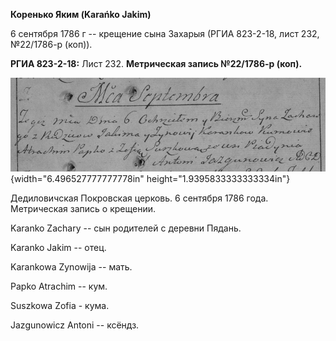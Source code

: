 **Коренько Яким (Karańko Jakim)**

6 сентября 1786 г -- крещение сына Захарыя (РГИА 823-2-18, лист 232,
№22/1786-р (коп)).

**РГИА 823-2-18:** Лист 232. **Метрическая запись №22/1786-р (коп).**

![](./media/671bba78010877b610f23a7b50458fb740cad9a5.png){width="6.496527777777778in"
height="1.9395833333333334in"}

Дедиловичская Покровская церковь. 6 сентября 1786 года. Метрическая
запись о крещении.

Karanko Zachary -- сын родителей с деревни Пядань.

Karanko Jakim -- отец.

Karankowa Zynowija -- мать.

Papko Atrachim -- кум.

Suszkowa Zofia - кума.

Jazgunowicz Antoni -- ксёндз.
